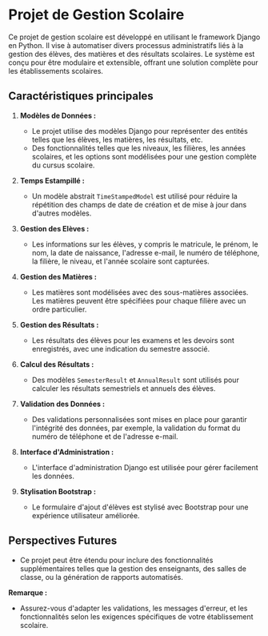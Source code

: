 # Projet de Gestion Scolaire

Ce projet de gestion scolaire est développé en utilisant le framework Django en Python. Il vise à automatiser divers processus administratifs liés à la gestion des élèves, des matières et des résultats scolaires. Le système est conçu pour être modulaire et extensible, offrant une solution complète pour les établissements scolaires.

## Caractéristiques principales

1. **Modèles de Données :**
   - Le projet utilise des modèles Django pour représenter des entités telles que les élèves, les matières, les résultats, etc.
   - Des fonctionnalités telles que les niveaux, les filières, les années scolaires, et les options sont modélisées pour une gestion complète du cursus scolaire.

2. **Temps Estampillé :**
   - Un modèle abstrait `TimeStampedModel` est utilisé pour réduire la répétition des champs de date de création et de mise à jour dans d'autres modèles.

3. **Gestion des Elèves :**
   - Les informations sur les élèves, y compris le matricule, le prénom, le nom, la date de naissance, l'adresse e-mail, le numéro de téléphone, la filière, le niveau, et l'année scolaire sont capturées.

4. **Gestion des Matières :**
   - Les matières sont modélisées avec des sous-matières associées. Les matières peuvent être spécifiées pour chaque filière avec un ordre particulier.

5. **Gestion des Résultats :**
   - Les résultats des élèves pour les examens et les devoirs sont enregistrés, avec une indication du semestre associé.

6. **Calcul des Résultats :**
   - Des modèles `SemesterResult` et `AnnualResult` sont utilisés pour calculer les résultats semestriels et annuels des élèves.

7. **Validation des Données :**
   - Des validations personnalisées sont mises en place pour garantir l'intégrité des données, par exemple, la validation du format du numéro de téléphone et de l'adresse e-mail.

8. **Interface d'Administration :**
   - L'interface d'administration Django est utilisée pour gérer facilement les données.

9. **Stylisation Bootstrap :**
   - Le formulaire d'ajout d'élèves est stylisé avec Bootstrap pour une expérience utilisateur améliorée.

## Perspectives Futures

- Ce projet peut être étendu pour inclure des fonctionnalités supplémentaires telles que la gestion des enseignants, des salles de classe, ou la génération de rapports automatisés.

**Remarque :**
- Assurez-vous d'adapter les validations, les messages d'erreur, et les fonctionnalités selon les exigences spécifiques de votre établissement scolaire.
